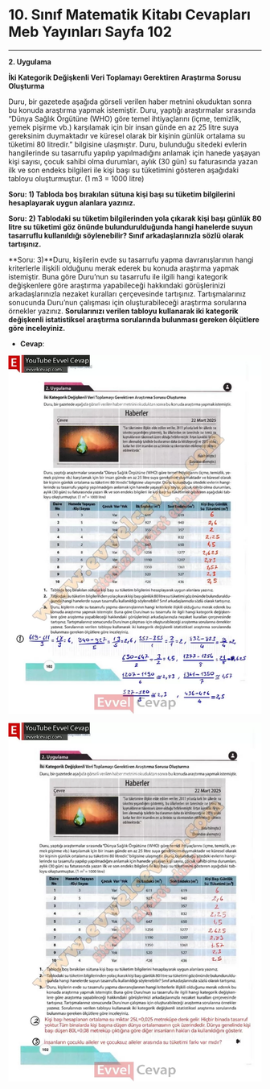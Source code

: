 # 10. Sınıf Matematik Kitabı Cevapları Meb Yayınları Sayfa 102

---

**2. Uygulama**

**İki Kategorik Değişkenli Veri Toplamayı Gerektiren Araştırma Sorusu Oluşturma**

Duru, bir gazetede aşağıda görseli verilen haber metnini okuduktan sonra bu konuda araştırma yapmak istemiştir. Duru, yaptığı araştırmalar sırasında “Dünya Sağlık Örgütüne (WHO) göre temel ihtiyaçlarını (içme, temizlik, yemek pişirme vb.) karşılamak için bir insan günde en az 25 litre suya gereksinim duymaktadır ve küresel olarak bir kişinin günlük ortalama su tüketimi 80 litredir.” bilgisine ulaşmıştır. Duru, bulunduğu sitedeki evlerin hangilerinde su tasarrufu yapılıp yapılmadığını anlamak için hanede yaşayan kişi sayısı, çocuk sahibi olma durumları, aylık (30 gün) su faturasında yazan ilk ve son endeks bilgileri ile kişi başı su tüketimini gösteren aşağıdaki tabloyu oluşturmuştur. (1 m3 = 1000 litre)

**Soru: 1) Tabloda boş bırakılan sütuna kişi başı su tüketim bilgilerini hesaplayarak uygun alanlara yazınız.**

**Soru: 2) Tablodaki su tüketim bilgilerinden yola çıkarak kişi başı günlük 80 litre su tüketimi göz önünde bulundurulduğunda hangi hanelerde suyun tasarruflu kullanıldığı söylenebilir? Sınıf arkadaşlarınızla sözlü olarak tartışınız.**

**Soru: 3)**Duru, kişilerin evde su tasarrufu yapma davranışlarının hangi kriterlerle ilişkili olduğunu merak ederek bu konuda araştırma yapmak istemiştir. Buna göre Duru’nun su tasarrufu ile ilgili hangi kategorik değişkenlere göre araştırma yapabileceği hakkındaki görüşlerinizi arkadaşlarınızla nezaket kuralları çerçevesinde tartışınız. Tartışmalarınız sonucunda Duru’nun çalışması için oluşturabileceği araştırma sorularına örnekler yazınız. **Sorularınızı verilen tabloyu kullanarak iki kategorik değişkenli istatistiksel araştırma sorularında bulunması gereken ölçütlere göre inceleyiniz.**

-   **Cevap**:

![Image 1](./image_1.webp)

![Image 2](./image_2.webp)